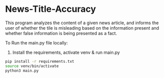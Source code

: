 # News-Title-Accuracy
This program analyzes the content of a given news article, and informs the user of whether the tile is misleading based on the information present and whether false information is 
being presented as a fact.

To Run the main.py file locally:
1. Install the requirements, activate venv & run main.py
  ```sh
  pip install -r requirements.txt
  source venv/bin/activate
  python3 main.py
  ```
